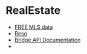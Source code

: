 # RealEstate
* [FREE MLS data](https://medium.com/@patpohler/how-to-get-free-mls-data-to-develop-your-web-or-mobile-app-d31faf15830b)
* [Reso](https://www.reso.org/mls-data-access/)
* [Bridge API Documentation](https://bridgedataoutput.com/docs/platform/)
* 
